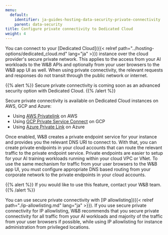 ```yaml
---
menu:
  default:
    identifier: ja-guides-hosting-data-security-private-connectivity
    parent: data-security
title: Configure private connectivity to Dedicated Cloud
weight: 4
---
```


You can connect to your [Dedicated Cloud]({{< relref path="../hosting-options/dedicated_cloud.md" lang="ja" >}}) instance over the cloud provider's secure private network. This applies to the access from your AI workloads to the W&B APIs and optionally from your user browsers to the W&B app UI as well. When using private connectivity, the relevant requests and responses do not transit through the public network or internet.

{{% alert %}}
Secure private connectivity is coming soon as an advanced security option with Dedicated Cloud.
{{% /alert %}}

Secure private connectivity is available on Dedicated Cloud instances on AWS, GCP and Azure:

* Using [AWS Privatelink](https://aws.amazon.com/privatelink/) on AWS
* Using [GCP Private Service Connect](https://cloud.google.com/vpc/docs/private-service-connect) on GCP
* Using [Azure Private Link](https://azure.microsoft.com/en-us/products/private-link) on Azure

Once enabled, W&B creates a private endpoint service for your instance and provides you the relevant DNS URI to connect to. With that, you can create private endpoints in your cloud accounts that can route the relevant traffic to the private endpoint service. Private endpoints are easier to setup for your AI training workloads running within your cloud VPC or VNet. To use the same mechanism for traffic from your user browsers to the W&B app UI, you must configure appropriate DNS based routing from your corporate network to the private endpoints in your cloud accounts.

{{% alert %}}
If you would like to use this feature, contact your W&B team.
{{% /alert %}}

You can use secure private connectivity with [IP allowlisting]({{< relref path="./ip-allowlisting.md" lang="ja" >}}). If you use secure private connectivity for IP allowlisting, W&B recommends that you secure private connectivity for all traffic from your AI workloads and majority of the traffic from your user browsers if possible, while using IP allowlisting for instance administration from privileged locations.